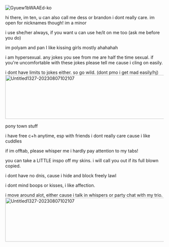 ![Gyuew1bWAAEd-ko](https://github.com/user-attachments/assets/3bf8573d-f44f-4de4-9b22-109d0f0534e2)






hi there, im ten, u can also call me dess or brandon i dont really care. im open for nicknames though! im a minor

i use she/her always, if you want u can use he/it on me too (ask me before you do)

im polyam and pan I like kissing girls mostly ahahahah

i am hypersexual. any jokes you see from me are half the time sexual. if you're uncomfortable with these jokes please tell me cause i cling on easily.

i dont have limits to jokes either. so go wild. (dont pmo i get mad easily/hj)
<img width="1000000" height="140" alt="Untitled1327-20230807102107" src="https://github.com/user-attachments/assets/1eef9d9e-f4e3-45c1-bf6b-cb29d45acfd3" />

pony town stuff

i have free c+h anytime, esp with friends i dont really care cause i like cuddles

if im offtab, please whisper me i hardly pay attention to my tabs!

you can take a LITTLE inspo off my skins. i will call you out if its full blown copied. 

i dont have no dnis, cause i hide and block freely lawl 

i dont mind boops or kisses, i like affection.

i move around alot, either cause i talk in whispers or party chat with my trio.
<img width="10000000" height="140" alt="Untitled1327-20230807102107" src="https://github.com/user-attachments/assets/860d5a2e-7a13-4dbb-90fb-299aac5079a7" />

